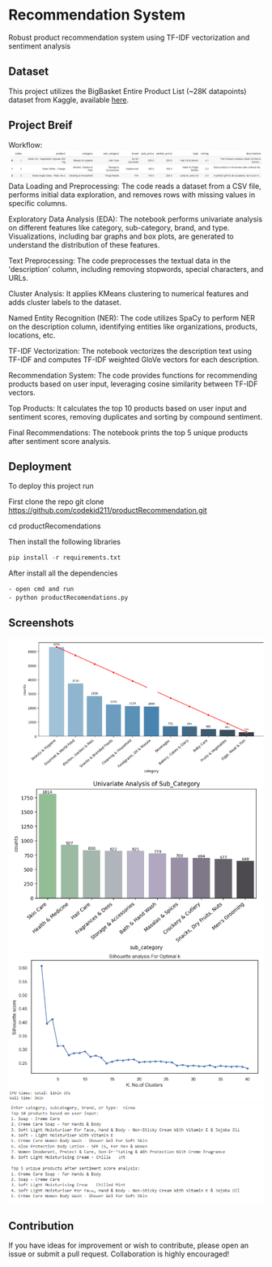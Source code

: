 
# Recommendation System

Robust product recommendation system using TF-IDF vectorization and sentiment analysis

## Dataset
This project utilizes the BigBasket Entire Product List (~28K datapoints) dataset from Kaggle, available [here](https://www.kaggle.com/datasets/surajjha101/bigbasket-entire-product-list-28k-datapoints). 


## Project Breif
Workflow:
![Dataset](assets/Dataset.png)
Data Loading and Preprocessing: The code reads a dataset from a CSV file, performs initial data exploration, and removes rows with missing values in specific columns.

Exploratory Data Analysis (EDA): The notebook performs univariate analysis on different features like category, sub-category, brand, and type. Visualizations, including bar graphs and box plots, are generated to understand the distribution of these features.

Text Preprocessing: The code preprocesses the textual data in the 'description' column, including removing stopwords, special characters, and URLs.

Cluster Analysis: It applies KMeans clustering to numerical features and adds cluster labels to the dataset.

Named Entity Recognition (NER): The code utilizes SpaCy to perform NER on the description column, identifying entities like organizations, products, locations, etc.

TF-IDF Vectorization: The notebook vectorizes the description text using TF-IDF and computes TF-IDF weighted GloVe vectors for each description.

Recommendation System: The code provides functions for recommending products based on user input, leveraging cosine similarity between TF-IDF vectors.

Top Products: It calculates the top 10 products based on user input and sentiment scores, removing duplicates and sorting by compound sentiment.

Final Recommendations: The notebook prints the top 5 unique products after sentiment score analysis.

## Deployment

To deploy this project run

First clone the repo
   git clone https://github.com/codekid211/productRecommendation.git

   cd productRecomendations

Then install the following libraries
```python
pip install -r requirements.txt
```
After install all the dependencies 
```bash
- open cmd and run
- python productRecomendations.py
```

## Screenshots
![Univariate Analysis of Category](assets/cat.png)
![Univariate Analysis of Sub_Category](assets/sub.png)
![Silhouette analysis For Optimal k](assets/k.png)
![output](assets/result.png)

## Contribution
If you have ideas for improvement or wish to contribute, please open an issue or submit a pull request. Collaboration is highly encouraged!
